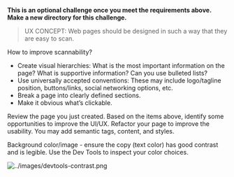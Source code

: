 **This is an optional challenge once you meet the requirements above. Make a new directory for this challenge.**

> UX CONCEPT: Web pages should be designed in such a way that they are easy to scan.
> 

How to improve scannability?

- Create visual hierarchies: What is the most important information on the page? What is supportive information? Can you use bulleted lists?
- Use universally accepted conventions: These may include logo/tagline position, buttons/links, social networking options, etc.
- Break a page into clearly defined sections.
- Make it obvious what’s clickable.

Review the page you just created. Based on the items above, identify some opportunities to improve the UI/UX. Refactor your page to improve the usability. You may add semantic tags, content, and styles.

Background color/image - ensure the copy (text color) has good contrast and is legible. Use the Dev Tools to inspect your color choices.

![../images/devtools-contrast.png](https://github.com/nashville-software-school/client-side-mastery/raw/E20/HTML_CSS_FLEXBOX/images/devtools-contrast.png)
